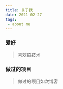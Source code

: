```yaml
---
title: 关于我  
date: 2021-02-27  
tags:
 - about me
---
```


### 爱好
> 喜欢搞技术
<style>
table th:first-of-type {
    width: 8cm;
}
table th:nth-of-type(2) {
    width: 150pt;
}
table th:nth-of-type(3) {
    width: 8em;
}
</style>

### 做过的项目
> 做过的项目如次博客


